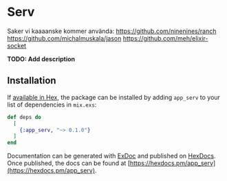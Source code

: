 # Serv
Saker vi kaaaanske kommer använda:
https://github.com/ninenines/ranch
https://github.com/michalmuskala/jason
https://github.com/meh/elixir-socket

**TODO: Add description**

## Installation

If [available in Hex](https://hex.pm/docs/publish), the package can be installed
by adding `app_serv` to your list of dependencies in `mix.exs`:

```elixir
def deps do
  [
    {:app_serv, "~> 0.1.0"}
  ]
end
```

Documentation can be generated with [ExDoc](https://github.com/elixir-lang/ex_doc)
and published on [HexDocs](https://hexdocs.pm). Once published, the docs can
be found at [https://hexdocs.pm/app_serv](https://hexdocs.pm/app_serv).
